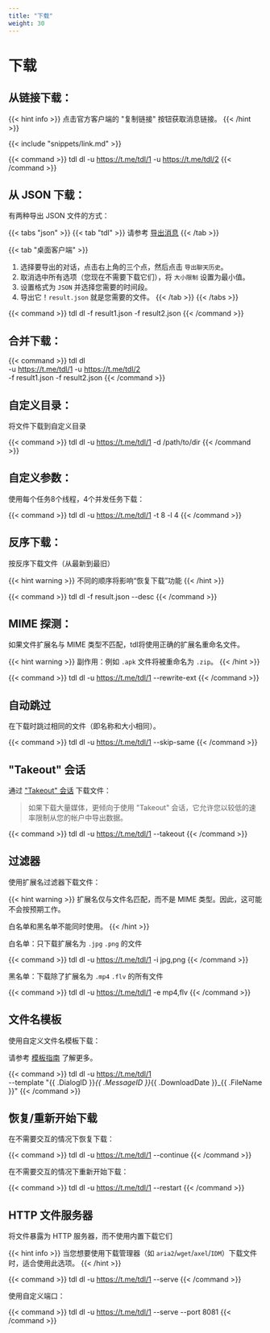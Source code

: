 ```yaml
---
title: "下载"
weight: 30
---
```


# 下载

## 从链接下载：

{{< hint info >}}
点击官方客户端的 "复制链接" 按钮获取消息链接。
{{< /hint >}}

{{< include "snippets/link.md" >}}

{{< command >}}
tdl dl -u https://t.me/tdl/1 -u https://t.me/tdl/2
{{< /command >}}

## 从 JSON 下载：

有两种导出 JSON 文件的方式：

{{< tabs "json" >}}
{{< tab "tdl" >}}
请参考 [导出消息](/zh/guide/tools/export-messages)
{{< /tab >}}

{{< tab "桌面客户端" >}}

1. 选择要导出的对话，点击右上角的三个点，然后点击 `导出聊天历史`。
2. 取消选中所有选项（您现在不需要下载它们），将 `大小限制` 设置为最小值。
3. 设置格式为 `JSON` 并选择您需要的时间段。
4. 导出它！`result.json` 就是您需要的文件。
   {{< /tab >}}
   {{< /tabs >}}

{{< command >}}
tdl dl -f result1.json -f result2.json
{{< /command >}}

## 合并下载：

{{< command >}}
tdl dl \
-u https://t.me/tdl/1 -u https://t.me/tdl/2 \
-f result1.json -f result2.json
{{< /command >}}

## 自定义目录：

将文件下载到自定义目录

{{< command >}}
tdl dl -u https://t.me/tdl/1 -d /path/to/dir
{{< /command >}}

## 自定义参数：

使用每个任务8个线程，4个并发任务下载：

{{< command >}}
tdl dl -u https://t.me/tdl/1 -t 8 -l 4
{{< /command >}}

## 反序下载：

按反序下载文件（从最新到最旧）

{{< hint warning >}}
不同的顺序将影响“恢复下载”功能
{{< /hint >}}

{{< command >}}
tdl dl -f result.json --desc
{{< /command >}}

## MIME 探测：

如果文件扩展名与 MIME 类型不匹配，tdl将使用正确的扩展名重命名文件。

{{< hint warning >}}
副作用：例如 `.apk` 文件将被重命名为 `.zip`。
{{< /hint >}}

{{< command >}}
tdl dl -u https://t.me/tdl/1 --rewrite-ext
{{< /command >}}

## 自动跳过

在下载时跳过相同的文件（即名称和大小相同）。

{{< command >}}
tdl dl -u https://t.me/tdl/1 --skip-same
{{< /command >}}

## "Takeout" 会话

通过 ["Takeout" 会话](https://arabic-telethon.readthedocs.io/en/stable/extra/examples/telegram-client.html#exporting-messages) 下载文件：

> 如果下载大量媒体，更倾向于使用 "Takeout" 会话，它允许您以较低的速率限制从您的帐户中导出数据。

{{< command >}}
tdl dl -u https://t.me/tdl/1 --takeout
{{< /command >}}

## 过滤器

使用扩展名过滤器下载文件：

{{< hint warning >}}
扩展名仅与文件名匹配，而不是 MIME 类型。因此，这可能不会按预期工作。

白名单和黑名单不能同时使用。
{{< /hint >}}

白名单：只下载扩展名为 `.jpg` `.png` 的文件

{{< command >}}
tdl dl -u https://t.me/tdl/1 -i jpg,png
{{< /command >}}

黑名单：下载除了扩展名为 `.mp4` `.flv` 的所有文件

{{< command >}}
tdl dl -u https://t.me/tdl/1 -e mp4,flv
{{< /command >}}

## 文件名模板

使用自定义文件名模板下载：

请参考 [模板指南](/zh/guide/template) 了解更多。

{{< command >}}
tdl dl -u https://t.me/tdl/1 \
--template "{{ .DialogID }}_{{ .MessageID }}_{{ .DownloadDate }}_{{ .FileName }}"
{{< /command >}}

## 恢复/重新开始下载

在不需要交互的情况下恢复下载：

{{< command >}}
tdl dl -u https://t.me/tdl/1 --continue
{{< /command >}}

在不需要交互的情况下重新开始下载：

{{< command >}}
tdl dl -u https://t.me/tdl/1 --restart
{{< /command >}}

## HTTP 文件服务器

将文件暴露为 HTTP 服务器，而不使用内置下载它们

{{< hint info >}}
当您想要使用下载管理器（如 `aria2`/`wget`/`axel`/`IDM`）下载文件时，适合使用此选项。
{{< /hint >}}

{{< command >}}
tdl dl -u https://t.me/tdl/1 --serve
{{< /command >}}

使用自定义端口：

{{< command >}}
tdl dl -u https://t.me/tdl/1 --serve --port 8081
{{< /command >}}
